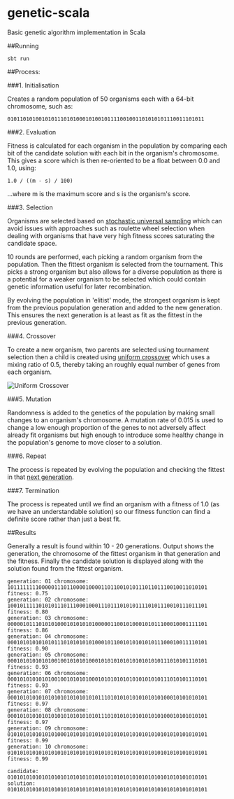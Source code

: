 # genetic-scala

Basic genetic algorithm implementation in Scala

##Running

```
sbt run
```

##Process:

###1. Initialisation

Creates a random population of 50 organisms each with a 64-bit chromosome, such as:

```
010110101001010111010100010100101111001001101010101110011101011
```

###2. Evaluation
 
Fitness is calculated for each organism in the population by comparing each bit of the candidate solution with each 
bit in the organism's chromosome. This gives a score which is then re-oriented to be a float between 0.0 and 1.0, using:

```
1.0 / ((m - s) / 100)
```

...where m is the maximum score and s is the organism's score.

###3. Selection

Organisms are selected based on 
[stochastic universal sampling](https://en.wikipedia.org/wiki/Stochastic_universal_sampling) which can avoid issues 
with approaches such as roulette wheel selection when dealing with organisms that have very high fitness scores 
saturating the candidate space.

10 rounds are performed, each picking a random organism from the population. Then the fittest organism is selected from 
the  tournament. This picks a strong organism but also allows for a diverse population as there is a potential for a 
weaker organism to be selected which could contain genetic information useful for later recombination.

By evolving the population in 'elitist' mode, the strongest organism is kept from the previous population generation 
and added to the new generation. This ensures the next generation is at least as fit as the fittest in the previous 
generation. 

###4. Crossover

To create a new organism, two parents are selected using tournament selection then a child is created using 
[uniform crossover](https://en.wikipedia.org/wiki/Crossover_(genetic_algorithm)#Uniform_Crossover_and_Half_Uniform_Crossover)
which uses a mixing ratio of 0.5, thereby taking an roughly equal number of genes from each organism. 

![Uniform Crossover](https://en.wikipedia.org/wiki/Crossover_(genetic_algorithm)#/media/File:UniformCrossover.png)

###5. Mutation

Randomness is added to the genetics of the population by making small changes to an organism's chromosome. A mutation rate
of 0.015 is used to change a low enough proportion of the genes to not adversely affect already fit organisms but high 
enough to introduce some healthy change in the population's genome to move closer to a solution. 

###6. Repeat

The process is repeated by evolving the population and checking the fittest in that 
[next generation](https://en.wikipedia.org/wiki/Star_Trek:_The_Next_Generation).

###7. Termination

The process is repeated until we find an organism with a fitness of 1.0 (as we have an understandable solution) so our 
fitness function can find a definite score rather than just a best fit.

##Results

Generally a result is found within 10 - 20 generations. Output shows the generation, the chromosome of the fittest 
organism in that generation and the fitness. Finally the candidate solution is displayed along with the solution found
from the fittest organism.

```
generation: 01 chromosome: 1011111111000001110110000100001101100101011101101110010011010101 fitness: 0.75
generation: 02 chromosome: 1001011111010101110111000100011101110101011110101110010111011101 fitness: 0.80
generation: 03 chromosome: 0000010111010101000101010101000001100101000101011100010001111101 fitness: 0.86
generation: 04 chromosome: 0001010101010101110101010101000101100101010101011100010011110101 fitness: 0.90
generation: 05 chromosome: 0001010101010100100101010100010101010101010101010111010101110101 fitness: 0.93
generation: 06 chromosome: 0001010101010100100101010100010101010101010101010111010101110101 fitness: 0.93
generation: 07 chromosome: 0001010101010101010101010101011101010101010101010100010101010101 fitness: 0.97
generation: 08 chromosome: 0001010101010101010101010101011101010101010101010100010101010101 fitness: 0.97
generation: 09 chromosome: 0101010101010101000101010101010101010101010101010101010101010101 fitness: 0.99
generation: 10 chromosome: 0101010101010101010101010101010101010101010101010101010101010101 fitness: 0.99

candidate:  0101010101010101010101010101010101010101010101010101010101010101
solution:   0101010101010101010101010101010101010101010101010101010101010101
```